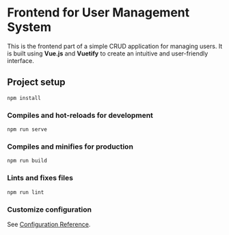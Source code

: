 # Frontend for User Management System

This is the frontend part of a simple CRUD application for managing users. It is built using **Vue.js** and **Vuetify** to create an intuitive and user-friendly interface.

## Project setup
```
npm install
```

### Compiles and hot-reloads for development
```
npm run serve
```

### Compiles and minifies for production
```
npm run build
```

### Lints and fixes files
```
npm run lint
```

### Customize configuration
See [Configuration Reference](https://cli.vuejs.org/config/).
